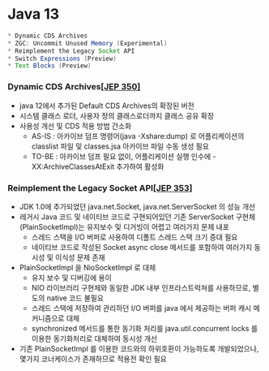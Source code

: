 # Java 13
```java
* Dynamic CDS Archives
* ZGC: Uncommit Unused Memory (Experimental)
* Reimplement the Legacy Socket API
* Switch Expressions (Preview)
* Text Blocks (Preview)
```

### Dynamic CDS Archives[[JEP 350]](https://openjdk.java.net/jeps/350)
* java 12에서 추가된 Default CDS Archives의 확장된 버전
* 시스템 클래스 로더, 사용자 정의 클래스로더까지 클래스 공유 확장
* 사용성 개선 및 CDS 적용 방법 간소화
    * AS-IS : 아카이브 덤프 명령어(java -Xshare:dump) 로 어플리케이션의 classlist 파일 및 classes.jsa 아카이브 파일 수동 생성 필요
    * TO-BE : 아카이브 덤프 필요 없이, 어플리케이션 실행 인수에 -XX:ArchiveClassesAtExit 추가하여 활성화

### Reimplement the Legacy Socket API[[JEP 353]](https://openjdk.java.net/jeps/353)
* JDK 1.0에 추가되었던 java.net.Socket, java.net.ServerSocket 의 성능 개선
* 레거시 Java 코드 및 네이티브 코드로 구현되어있던 기존 ServerSocket 구현체(PlainSocketImpl)는 유지보수 및 디거빙이 어렵고 여러가지 문제 내포
    * 스레드 스택을 I/O 버퍼로 사용하여 디폴트 스레드 스택 크기 증대 필요
    * 네이티브 코드로 작성된 Socket async close 메서드를 포함하여 여러가지 동시성 및 이식성 문제 존재
* PlainSocketImpl 을 NioSocketImpl 로 대체
    * 유지 보수 및 디버깅에 용이
    * NIO 라이브러리 구현체와 동일한 JDK 내부 인프라스트럭쳐를 사용하므로, 별도의 native 코드 불필요
    * 스레드 스택에 저장하여 관리하던 I/O 버퍼를 java 에서 제공하는 버퍼 캐시 메커니즘으로 대체
    * synchronized 메서드를 통한 동기화 처리를  java.util.concurrent locks 를 이용한 동기화처리로 대체하여 동시성 개선
* 기존 PlainSocketImpl 를 이용한 코드와의 하위호환이 가능하도록 개발되었으나, 몇가지 코너케이스가 존재하므로 적용전 확인 필요